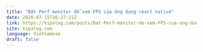 ```yaml
---
title: "Bật Perf monitor để xem FPS của ứng dụng react native"
date: 2020-07-15T16:27:21Z
link: https://kipalog.com/posts/Bat-Perf-monitor-de-xem-FPS-cua-ung-dung-react-native?utm_medium=RSS&utm_source=news.12bit.vn
site: kipalog.com
language: Vietnamese
draft: false
---
```

